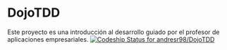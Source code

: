 # DojoTDD
Este proyecto es una introducción al desarrollo guiado por el profesor de aplicaciones empresariales.
[ ![Codeship Status for andresr98/DojoTDD](https://app.codeship.com/projects/da599110-c1a0-0136-4ecd-36058d66dee7/status?branch=master)](https://app.codeship.com/projects/313718)
